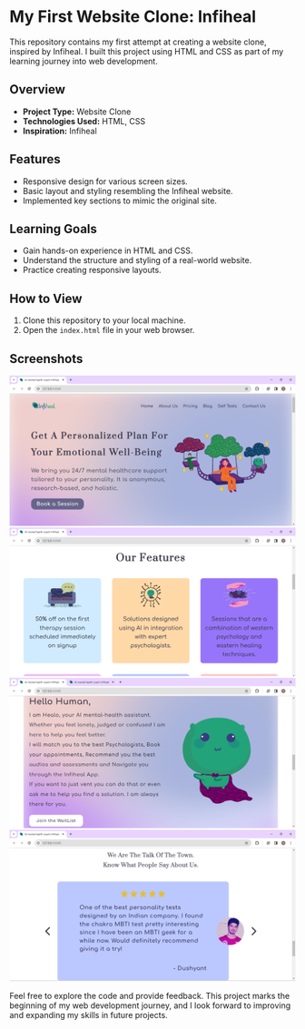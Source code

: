 # My First Website Clone: Infiheal

This repository contains my first attempt at creating a website clone, inspired by Infiheal. I built this project using HTML and CSS as part of my learning journey into web development.

## Overview
- **Project Type:** Website Clone
- **Technologies Used:** HTML, CSS
- **Inspiration:** Infiheal

## Features
- Responsive design for various screen sizes.
- Basic layout and styling resembling the Infiheal website.
- Implemented key sections to mimic the original site.

## Learning Goals
- Gain hands-on experience in HTML and CSS.
- Understand the structure and styling of a real-world website.
- Practice creating responsive layouts.

## How to View
1. Clone this repository to your local machine.
2. Open the `index.html` file in your web browser.

## Screenshots
![Homepage](./assets/infiheal-1.png)
![Section 1](./assets/infiheal-2.png)
![Section 2](./assets/infiheal-4.png)
![Testimonial](./assets/infiheal-5.png)

Feel free to explore the code and provide feedback. This project marks the beginning of my web development journey, and I look forward to improving and expanding my skills in future projects.
